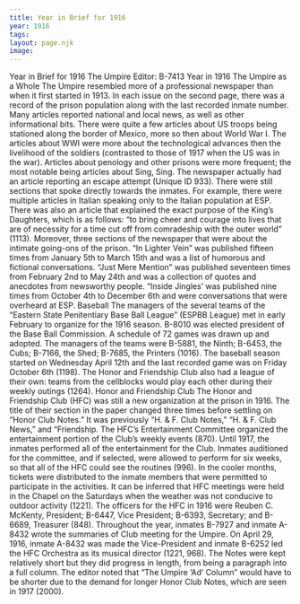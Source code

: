 ```yaml
---
title: Year in Brief for 1916
year: 1916
tags:
layout: page.njk
image:
---
```

Year in Brief for 1916      The Umpire   Editor: B-7413   Year in 1916      The Umpire as a Whole   The Umpire resembled more of a professional newspaper than when it first started in 1913. In each issue on the second page, there was a record of the prison population along with the last recorded inmate number. Many articles reported national and local news, as well as other informational bits. There were quite a few articles about US troops being stationed along the border of Mexico, more so then about World War I. The articles about WWI were more about the technological advances then the livelihood of the soldiers (contrasted to those of 1917 when the US was in the war). Articles about penology and other prisons were more frequent; the most notable being articles about Sing, Sing. The newspaper actually had an article reporting an escape attempt (Unique ID 933). There were still sections that spoke directly towards the inmates. For example, there were multiple articles in Italian speaking only to the Italian population at ESP. There was also an article that explained the exact purpose of the King’s Daughters, which is as follows: “to bring cheer and courage into lives that are of necessity for a time cut off from comradeship with the outer world” (1113). Moreover, three sections of the newspaper that were about the intimate going-ons of the prison. “In Lighter Vein” was published fifteen times from January 5th to March 15th and was a list of humorous and fictional conversations. “Just Mere Mention” was published seventeen times from February 2nd to May 24th and was a collection of quotes and anecdotes from newsworthy people. “Inside Jingles’ was published nine times from October 4th to December 6th and were conversations that were overheard at ESP.         Baseball   The managers of the several teams of the “Eastern State Penitentiary Base Ball League” (ESPBB League) met in early February to organize for the 1916 season. B-8010 was elected president of the Base Ball Commission. A schedule of 72 games was drawn up and adopted. The managers of the teams were B-5881, the Ninth; B-6453, the Cubs; B-7166, the Shed; B-7685, the Printers (1016). The baseball season started on Wednesday April 12th and the last recorded game was on Friday October 6th (1198). The Honor and Friendship Club also had a league of their own: teams from the cellblocks would play each other during their weekly outings (1264).      Honor and Friendship Club   The Honor and Friendship Club (HFC) was still a new organization at the prison in 1916. The title of their section in the paper changed three times before settling on “Honor Club Notes.” It was previously “H. & F. Club Notes,” “H. & F. Club News,” and “Friendship. The HFC’s Entertainment Committee organized the entertainment portion of the Club’s weekly events (870). Until 1917, the inmates performed all of the entertainment for the Club. Inmates auditioned for the committee, and if selected, were allowed to perform for six weeks, so that all of the HFC could see the routines (996). In the cooler months, tickets were distributed to the inmate members that were permitted to participate in the activities. It can be inferred that HFC meetings were held in the Chapel on the Saturdays when the weather was not conducive to outdoor activity (1221).    The officers for the HFC in 1916 were Reuben C. McKenty, President; B-6447, Vice President; B-6393, Secretary; and B-6689, Treasurer (848). Throughout the year, inmates B-7927 and inmate A-8432 wrote the summaries of Club meeting for the Umpire. On April 29, 1916, inmate A-8432 was made the Vice-President and inmate B-6252 led the HFC Orchestra as its musical director (1221, 968). The Notes were kept relatively short but they did progress in length, from being a paragraph into a full column. The editor noted that “The Umpire ‘Ad’ Column” would have to be shorter due to the demand for longer Honor Club Notes, which are seen in 1917 (2000).   

